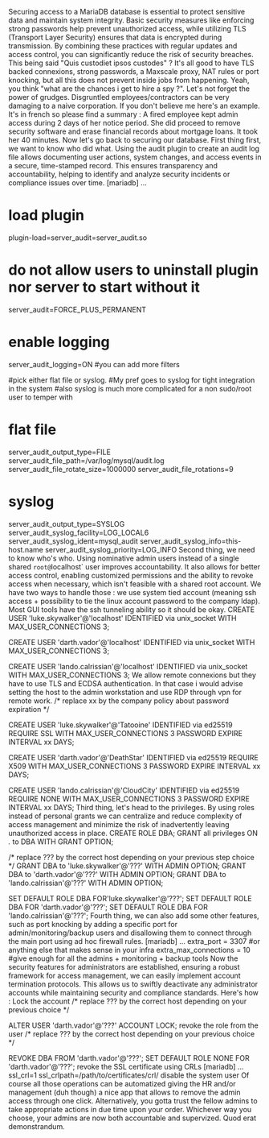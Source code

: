 Securing access to a MariaDB database is essential to protect sensitive data and maintain system integrity. Basic security measures like enforcing strong passwords help prevent unauthorized access, while utilizing TLS (Transport Layer Security) ensures that data is encrypted during transmission. By combining these practices with regular updates and access control, you can significantly reduce the risk of security breaches.
This being said "Quis custodiet ipsos custodes" ? It's all good to have TLS backed connexions, strong passwords, a Maxscale proxy, NAT rules or port knocking, but all this does not prevent inside jobs from happening. Yeah, you think "what are the chances i get to hire a spy ?". Let's not forget the power of grudges. Disgruntled employees/contractors can be very damaging to a naive corporation. If you don't believe me here's an example. It's in french so please find a summary : A fired employee kept admin access during 2 days of her notice period. She did proceed to remove security software and erase financial records about mortgage loans. It took her 40 minutes. Now let's go back to securing our database.
First thing first, we want to know who did what. Using the audit plugin to create an audit log file allows documenting user actions, system changes, and access events in a secure, time-stamped record. This ensures transparency and accountability, helping to identify and analyze security incidents or compliance issues over time.
[mariadb]
...
# load plugin
plugin-load=server_audit=server_audit.so
# do not allow users to uninstall plugin nor server to start without it
server_audit=FORCE_PLUS_PERMANENT
# enable logging
server_audit_logging=ON
#you can add more filters 


#pick either flat file or syslog. 
#My pref goes to syslog for tight integration in the system
#also syslog is much more complicated for a non sudo/root user to temper with


# flat file 
server_audit_output_type=FILE
server_audit_file_path=/var/log/mysql/audit.log
server_audit_file_rotate_size=1000000
server_audit_file_rotations=9


# syslog
server_audit_output_type=SYSLOG
server_audit_syslog_facility=LOG_LOCAL6
server_audit_syslog_ident=mysql_audit
server_audit_syslog_info=this-host.name
server_audit_syslog_priority=LOG_INFO
Second thing, we need to know who's who. Using nominative admin users instead of a single shared `root@`localhost` user improves accountability. It also allows for better access control, enabling customized permissions and the ability to revoke access when necessary, which isn't feasible with a shared root account. We have two ways to handle those :
we use system tied account (meaning ssh access + possibility to tie the linux account password to the company ldap). Most GUI tools have the ssh tunneling ability so it should be okay.
CREATE USER 'luke.skywalker'@'localhost' IDENTIFIED via unix_socket WITH MAX_USER_CONNECTIONS 3;


CREATE USER 'darth.vador'@'localhost' IDENTIFIED via unix_socket WITH MAX_USER_CONNECTIONS 3;


CREATE USER 'lando.calrissian'@'localhost' IDENTIFIED via unix_socket WITH MAX_USER_CONNECTIONS 3;
We allow remote connexions but they have to use TLS and ECDSA authentication. In that case i would advise setting the host to the admin workstation and use RDP through vpn for remote work.
/* replace xx by the company policy about password expiration */


CREATE USER 'luke.skywalker'@'Tatooine' IDENTIFIED via ed25519 REQUIRE SSL WITH MAX_USER_CONNECTIONS 3 PASSWORD EXPIRE INTERVAL xx DAYS;


CREATE USER 'darth.vador'@'DeathStar' IDENTIFIED via ed25519 REQUIRE X509 WITH MAX_USER_CONNECTIONS 3 PASSWORD EXPIRE INTERVAL xx DAYS;


CREATE USER 'lando.calrissian'@'CloudCity' IDENTIFIED via ed25519 REQUIRE NONE WITH MAX_USER_CONNECTIONS 3 PASSWORD EXPIRE INTERVAL xx DAYS;
Third thing, let's head to the privileges. By using roles instead of personal grants we can centralize and reduce complexity of access management and minimize the risk of inadvertently leaving unauthorized access in place.
CREATE ROLE DBA;
GRANT all privileges ON *.* to DBA WITH GRANT OPTION;


/* replace ??? by the correct host depending on your previous step choice */
GRANT DBA to 'luke.skywalker'@'???' WITH ADMIN OPTION;
GRANT DBA to 'darth.vador'@'???' WITH ADMIN OPTION;
GRANT DBA to 'lando.calrissian'@'???' WITH ADMIN OPTION;


SET DEFAULT ROLE DBA FOR'luke.skywalker'@'???';
SET DEFAULT ROLE DBA FOR 'darth.vador'@'???';
SET DEFAULT ROLE DBA FOR 'lando.calrissian'@'???';
Fourth thing, we can also add some other features, such as port knocking by adding a specific port for admin/monitoring/backup users and disallowing them to connect through the main port using ad hoc firewall rules.
[mariadb]
...
extra_port = 3307 #or anything else that makes sense in your infra
extra_max_connections = 10 #give enough for all the admins + monitoring + backup tools
Now the security features for administrators are established, ensuring a robust framework for access management, we can easily implement account termination protocols. This allows us to swiftly deactivate any administrator accounts while maintaining security and compliance standards. Here's how :
Lock the account
/* replace ??? by the correct host depending on your previous choice */


ALTER USER 'darth.vador'@'???' ACCOUNT LOCK;
revoke the role from the user
/* replace ??? by the correct host depending on your previous choice */


REVOKE DBA FROM 'darth.vador'@'???';
SET DEFAULT ROLE NONE FOR 'darth.vador'@'???';
revoke the SSL certificate using CRLs
[mariadb]
...
ssl_crl=1
ssl_crlpath=/path/to/certificates/crl/
disable the system user
Of course all those operations can be automatized giving the HR and/or management (duh though) a nice app that allows to remove the admin access through one click. Alternatively, you gotta trust the fellow admins to take appropriate actions in due time upon your order.
Whichever way you choose, your admins are now both accountable and supervized.
Quod erat demonstrandum.

